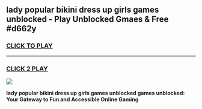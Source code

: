 
## lady popular bikini dress up girls games unblocked - Play Unblocked Gmaes & Free #d662y
<h3>
<a href="https://premium.freeplayer.one?title=lady_popular_bikini_dress_up_girls_games_unblocked&ref=03M">CLICK TO PLAY</a></h3>
<hr>

<h3>
<a href="https://premium.freeplayer.one?title=lady_popular_bikini_dress_up_girls_games_unblocked&ref=03M">CLICK 2 PLAY</a>
  
</h3>

<a href="https://premium.freeplayer.one?title=lady_popular_bikini_dress_up_girls_games_unblocked&ref=03M"><img src="https://clearcache.store/games.png"></a>


**lady popular bikini dress up girls games unblocked games unblocked: Your Gateway to Fun and Accessible Online Gaming**
